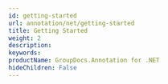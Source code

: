 ```yaml
---
id: getting-started
url: annotation/net/getting-started
title: Getting Started
weight: 2
description: 
keywords: 
productName: GroupDocs.Annotation for .NET
hideChildren: False
---
```


